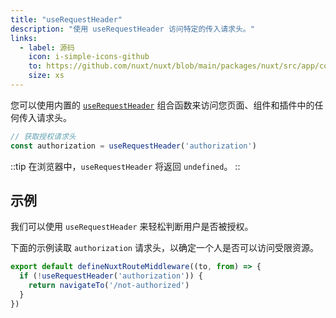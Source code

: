 ```yaml
---
title: "useRequestHeader"
description: "使用 useRequestHeader 访问特定的传入请求头。"
links:
  - label: 源码
    icon: i-simple-icons-github
    to: https://github.com/nuxt/nuxt/blob/main/packages/nuxt/src/app/composables/ssr.ts
    size: xs
---
```


您可以使用内置的 [`useRequestHeader`](/docs/api/composables/use-request-header) 组合函数来访问您页面、组件和插件中的任何传入请求头。

```ts
// 获取授权请求头
const authorization = useRequestHeader('authorization')
```

::tip
在浏览器中，`useRequestHeader` 将返回 `undefined`。
::

## 示例

我们可以使用 `useRequestHeader` 来轻松判断用户是否被授权。

下面的示例读取 `authorization` 请求头，以确定一个人是否可以访问受限资源。

```ts [middleware/authorized-only.ts]
export default defineNuxtRouteMiddleware((to, from) => {
  if (!useRequestHeader('authorization')) {
    return navigateTo('/not-authorized')
  }
})
```

